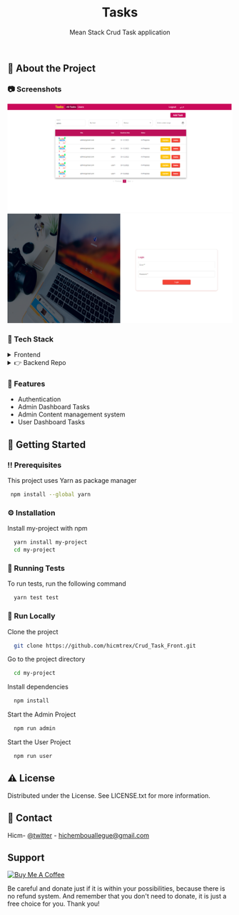 <div align="center">

  <h1 >Tasks </h1>
  
  <p>
    Mean Stack Crud Task application
  </p>
  
</div>

<br />

<!-- About the Project -->

## :star2: About the Project

<!-- Screenshots -->

### :camera: Screenshots

<div align="center"> 
  <img  alt="angular" src="./assets/images/Admin_-_2022-12-17_17.17.06.png" />
</div>

<div align="center"> 
  <img  alt="angular" src="./assets/images/Admin_-_2022-12-17_17.17.36.png" />
</div>
<!-- TechStack -->

### :space_invader: Tech Stack

<details>
  <summary>Frontend</summary>
  <ul>
    <li><a href="https://angular.io/">Angular</a></li>
    <li><a href="https://material.angular.io/">Angular Material UI</a></li>
    <li><a href="https://rxjs.dev/">Rxjs</a></li>
  </ul>
</details>

<details>
  <summary>👉 Backend Repo</summary>
     <ul>
  <a href="https://github.com/hicmtrex/Crud_Task_Server.git">prismashop-backend</a>
     </ul>
  
</details>

<!-- Features -->

### :dart: Features

- Authentication
- Admin Dashboard Tasks
- Admin Content management system
- User Dashboard Tasks

## :toolbox: Getting Started

<!-- Prerequisites -->

### :bangbang: Prerequisites

This project uses Yarn as package manager

```bash
 npm install --global yarn
```

<!-- Installation -->

### :gear: Installation

Install my-project with npm

```bash
  yarn install my-project
  cd my-project
```

<!-- Running Tests -->

### :test_tube: Running Tests

To run tests, run the following command

```bash
  yarn test test
```

<!-- Run Locally -->

### :running: Run Locally

Clone the project

```bash
  git clone https://github.com/hicmtrex/Crud_Task_Front.git
```

Go to the project directory

```bash
  cd my-project
```

Install dependencies

```bash
  npm install
```

Start the Admin Project

```bash
  npm run admin
```

Start the User Project

```bash
  npm run user
```

<!-- License -->

## :warning: License

Distributed under the License. See LICENSE.txt for more information.

<!-- Contact -->

## :handshake: Contact

Hicm- [@twitter](https://twitter.com/hicmtrex) - hichembouallegue@gmail.com

## Support

<a href="https://www.buymeacoffee.com/hicmtrex" target="_blank" style="display: inline-block !important;"><img src="https://cdn.buymeacoffee.com/buttons/v2/default-green.png" alt="Buy Me A Coffee" height="41" width="174"></a>

Be careful and donate just if it is within your possibilities, because there is no refund system. And remember that you don't need to donate, it is just a free choice for you. Thank you!
